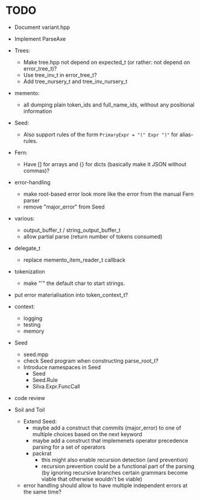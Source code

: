 # TODO

* Document variant.hpp

* Implement ParseAxe

* Trees:
    * Make tree.hpp not depend on expected_t (or rather: not depend on error_tree_t)?
    * Use tree_inv_t in error_tree_t?
    * Add tree_nursery_t and tree_inv_nursery_t

* memento:
    * all dumping plain token_ids and full_name_ids, without any positional information

* Seed:
    * Also support rules of the form `PrimaryExpr = "(" Expr ")"` for alias-rules.

* Fern:
    * Have [] for arrays and {} for dicts (basically make it JSON without commas)?

* error-handling
    * make root-based error look more like the error from the manual Fern parser
    * remove "major_error" from Seed

* various:
    * output_buffer_t / string_output_buffer_t
    * allow partial parse (return number of tokens consumed)

* delegate_t
    * replace memento_item_reader_t callback

* tokenization
    * make "'" the default char to start strings.

* put error materialisation into token_context_t?

* context:
    * logging
    * testing
    * memory

* Seed
    * seed.mpp
    * check Seed program when constructing parse_root_t?
    * Introduce namespaces in Seed
        * Seed
        * Seed.Rule
        * Silva.Expr.FuncCall

* code review

* Soil and Toil
    * Extend Seed:
        * maybe add a construct that *commits* (major_error) to one of multiple choices
          based on the next keyword
        * maybe add a construct that implemenets operator precedence parsing for a set
          of operators
        * packrat
            * this might also enable recursion detection (and prevention)
            * recursion prevention could be a functional part of the parsing
              (by ignoring recursive branches certain grammars become viable that
              otherwise wouldn't be viable)
    * error handling should allow to have multiple independent errors at the same time?
